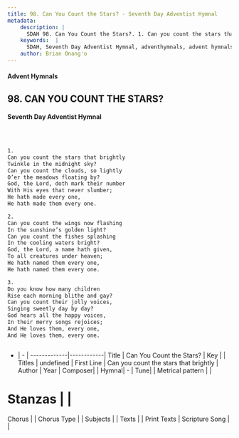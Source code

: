 ```yaml
---
title: 98. Can You Count the Stars? - Seventh Day Adventist Hymnal
metadata:
    description: |
      SDAH 98. Can You Count the Stars?. 1. Can you count the stars that brightly Twinkle in the midnight sky? Can you count the clouds, so lightly O’er the meadows floating by? God, the Lord, doth mark their number With His eyes that never slumber; He hath made every one, He hath made them every one.
    keywords:  |
      SDAH, Seventh Day Adventist Hymnal, adventhymnals, advent hymnals, Can You Count the Stars?, Can you count the stars that brightly 
    author: Brian Onang'o
---
```


#### Advent Hymnals
## 98. CAN YOU COUNT THE STARS?
#### Seventh Day Adventist Hymnal

```txt



1.
Can you count the stars that brightly
Twinkle in the midnight sky?
Can you count the clouds, so lightly
O’er the meadows floating by?
God, the Lord, doth mark their number
With His eyes that never slumber;
He hath made every one,
He hath made them every one.

2.
Can you count the wings now flashing
In the sunshine’s golden light?
Can you count the fishes splashing
In the cooling waters bright?
God, the Lord, a name hath given,
To all creatures under heaven;
He hath named them every one,
He hath named them every one.

3.
Do you know how many children
Rise each morning blithe and gay?
Can you count their jolly voices,
Singing sweetly day by day?
God hears all the happy voices,
In their merry songs rejoices;
And He loves them, every one,
And He loves them, every one.



```

- |   -  |
-------------|------------|
Title | Can You Count the Stars? |
Key |  |
Titles | undefined |
First Line | Can you count the stars that brightly |
Author | 
Year | 
Composer|  |
Hymnal|  - |
Tune|  |
Metrical pattern | |
# Stanzas |  |
Chorus |  |
Chorus Type |  |
Subjects |  |
Texts |  |
Print Texts | 
Scripture Song |  |
  
